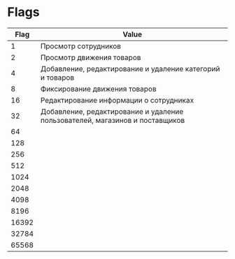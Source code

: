 # Flags

Flag  | Value
------|------
1     | Просмотр сотрудников
2     | Просмотр движения товаров
4     | Добавление, редактирование и удаление категорий и товаров
8     | Фиксирование движения товаров
16    | Редактирование информации о сотрудниках
32    | Добавление, редактирование и удаление пользователей, магазинов и поставщиков
64    | 
128   | 
256   | 
512   | 
1024  | 
2048  | 
4098  | 
8196  | 
16392 | 
32784 | 
65568 | 